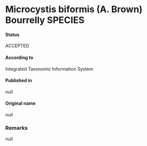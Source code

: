 Microcystis biformis (A. Brown) Bourrelly SPECIES
=======

#### Status
ACCEPTED

#### According to
Integrated Taxonomic Information System

#### Published in
null

#### Original name
null

### Remarks
null
